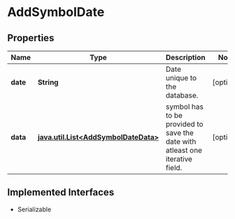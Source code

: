 

# AddSymbolDate


## Properties

Name | Type | Description | Notes
------------ | ------------- | ------------- | -------------
**date** | **String** | Date unique to the database. |  [optional]
**data** | [**java.util.List&lt;AddSymbolDateData&gt;**](AddSymbolDateData.md) | symbol has to be provided to save the date with atleast one iterative field. |  [optional]


## Implemented Interfaces

* Serializable


